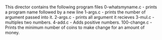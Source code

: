 This director contains the following program files
0-whatsmyname.c - prints a program name followed by a new line
1-args.c - prints the number of argument passed into it.
2-args.c - prints all argument it recieves
3-mul.c - multiples two numbers.
4-add.c - Adds positive numbers.
100-change.c - Prints the minimum number of coins to make change for an amount of money.

